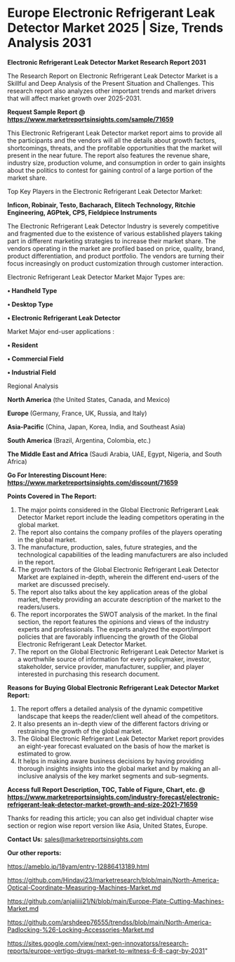 # Europe Electronic Refrigerant Leak Detector Market 2025 | Size, Trends Analysis 2031

<strong>Electronic Refrigerant Leak Detector Market Research Report 2031</strong>

The Research Report on Electronic Refrigerant Leak Detector Market is a Skillful and Deep Analysis of the Present Situation and Challenges. This research report also analyzes other important trends and market drivers that will affect market growth over 2025-2031.

<strong>Request Sample Report @ <a href=https://www.marketreportsinsights.com/sample/71659>https://www.marketreportsinsights.com/sample/71659</a></strong>

This Electronic Refrigerant Leak Detector market report aims to provide all the participants and the vendors will all the details about growth factors, shortcomings, threats, and the profitable opportunities that the market will present in the near future. The report also features the revenue share, industry size, production volume, and consumption in order to gain insights about the politics to contest for gaining control of a large portion of the market share.

Top Key Players in the Electronic Refrigerant Leak Detector Market:

<strong>Inficon, Robinair, Testo, Bacharach, Elitech Technology, Ritchie Engineering, AGPtek, CPS, Fieldpiece Instruments</strong>

The Electronic Refrigerant Leak Detector Industry is severely competitive and fragmented due to the existence of various established players taking part in different marketing strategies to increase their market share. The vendors operating in the market are profiled based on price, quality, brand, product differentiation, and product portfolio. The vendors are turning their focus increasingly on product customization through customer interaction.

Electronic Refrigerant Leak Detector Market Major Types are:

<strong>• Handheld Type

• Desktop Type

• Electronic Refrigerant Leak Detector</strong>

Market Major end-user applications :

<strong>• Resident

• Commercial Field

• Industrial Field</strong>

Regional Analysis

</u><strong><b>North America</b></strong> (the United States, Canada, and Mexico)

<strong><b>Europe </b></strong>(Germany, France, UK, Russia, and Italy)

<strong><b>Asia-Pacific</b></strong> (China, Japan, Korea, India, and Southeast Asia)

<strong><b>South America</b></strong> (Brazil, Argentina, Colombia, etc.)

<strong><b>The Middle East and Africa</b></strong> (Saudi Arabia, UAE, Egypt, Nigeria, and South Africa)

<strong>Go For Interesting Discount Here: <a href=https://www.marketreportsinsights.com/discount/71659>https://www.marketreportsinsights.com/discount/71659</a></strong>

<strong>Points Covered in The Report:</strong>
<ol>
  <li>The major points considered in the Global Electronic Refrigerant Leak Detector Market report include the leading competitors operating in the global market.</li>
  <li>The report also contains the company profiles of the players operating in the global market.</li>
  <li>The manufacture, production, sales, future strategies, and the technological capabilities of the leading manufacturers are also included in the report.</li>
  <li>The growth factors of the Global Electronic Refrigerant Leak Detector Market are explained in-depth, wherein the different end-users of the market are discussed precisely.</li>
  <li>The report also talks about the key application areas of the global market, thereby providing an accurate description of the market to the readers/users.</li>
  <li>The report incorporates the SWOT analysis of the market. In the final section, the report features the opinions and views of the industry experts and professionals. The experts analyzed the export/import policies that are favorably influencing the growth of the Global Electronic Refrigerant Leak Detector Market.</li>
  <li>The report on the Global Electronic Refrigerant Leak Detector Market is a worthwhile source of information for every policymaker, investor, stakeholder, service provider, manufacturer, supplier, and player interested in purchasing this research document.</li>
</ol>
<strong>Reasons for Buying Global Electronic Refrigerant Leak Detector Market Report:</strong>

<ol>
  <li>The report offers a detailed analysis of the dynamic competitive landscape that keeps the reader/client well ahead of the competitors.</li>
  <li>It also presents an in-depth view of the different factors driving or restraining the growth of the global market.</li>
  <li>The Global Electronic Refrigerant Leak Detector Market report provides an eight-year forecast evaluated on the basis of how the market is estimated to grow.</li>
  <li>It helps in making aware business decisions by having providing thorough insights insights into the global market and by making an all-inclusive analysis of the key market segments and sub-segments.</li>
</ol>
<strong>Access full Report Description, TOC, Table of Figure, Chart, etc. @ <a href=https://www.marketreportsinsights.com/industry-forecast/electronic-refrigerant-leak-detector-market-growth-and-size-2021-71659>https://www.marketreportsinsights.com/industry-forecast/electronic-refrigerant-leak-detector-market-growth-and-size-2021-71659</a></strong>


Thanks for reading this article; you can also get individual chapter wise section or region wise report version like Asia, United States, Europe.

<strong>Contact Us:</strong>
sales@marketreportsinsights.com

<strong>Our other reports:</strong>

<a href=https://ameblo.jp/18yam/entry-12886413189.html>https://ameblo.jp/18yam/entry-12886413189.html</a>

<a href=https://github.com/Hindavi23/marketresearch/blob/main/North-America-Optical-Coordinate-Measuring-Machines-Market.md>https://github.com/Hindavi23/marketresearch/blob/main/North-America-Optical-Coordinate-Measuring-Machines-Market.md</a>

<a href=https://github.com/anjaliiii21/N/blob/main/Europe-Plate-Cutting-Machines-Market.md>https://github.com/anjaliiii21/N/blob/main/Europe-Plate-Cutting-Machines-Market.md</a>

<a href=https://github.com/arshdeep76555/trendss/blob/main/North-America-Padlocking-%26-Locking-Accessories-Market.md>https://github.com/arshdeep76555/trendss/blob/main/North-America-Padlocking-%26-Locking-Accessories-Market.md</a>

<a href=https://sites.google.com/view/next-gen-innovatorss/research-reports/europe-vertigo-drugs-market-to-witness-6-8-cagr-by-2031>https://sites.google.com/view/next-gen-innovatorss/research-reports/europe-vertigo-drugs-market-to-witness-6-8-cagr-by-2031</a>"
